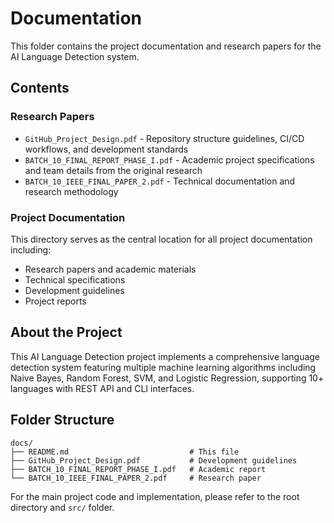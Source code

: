 # Documentation

This folder contains the project documentation and research papers for the AI Language Detection system.

## Contents

### Research Papers
- `GitHub_Project_Design.pdf` - Repository structure guidelines, CI/CD workflows, and development standards
- `BATCH_10_FINAL_REPORT_PHASE_I.pdf` - Academic project specifications and team details from the original research
- `BATCH_10_IEEE_FINAL_PAPER_2.pdf` - Technical documentation and research methodology

### Project Documentation
This directory serves as the central location for all project documentation including:
- Research papers and academic materials
- Technical specifications
- Development guidelines
- Project reports

## About the Project
This AI Language Detection project implements a comprehensive language detection system featuring multiple machine learning algorithms including Naive Bayes, Random Forest, SVM, and Logistic Regression, supporting 10+ languages with REST API and CLI interfaces.

## Folder Structure
```
docs/
├── README.md                           # This file
├── GitHub_Project_Design.pdf           # Development guidelines
├── BATCH_10_FINAL_REPORT_PHASE_I.pdf   # Academic report
└── BATCH_10_IEEE_FINAL_PAPER_2.pdf     # Research paper
```

For the main project code and implementation, please refer to the root directory and `src/` folder.
